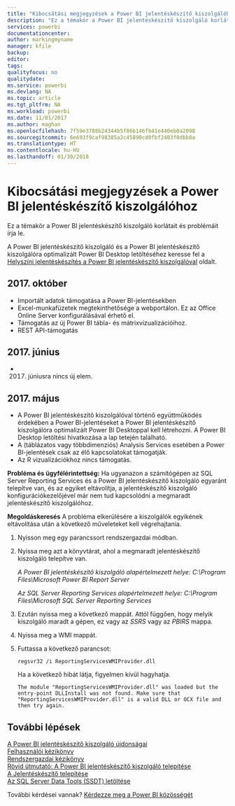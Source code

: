```yaml
---
title: "Kibocsátási megjegyzések a Power BI jelentéskészítő kiszolgálóhoz"
description: "Ez a témakör a Power BI jelentéskészítő kiszolgáló korlátait és problémáit írja le."
services: powerbi
documentationcenter: 
author: markingmyname
manager: kfile
backup: 
editor: 
tags: 
qualityfocus: no
qualitydate: 
ms.service: powerbi
ms.devlang: NA
ms.topic: article
ms.tgt_pltfrm: NA
ms.workload: powerbi
ms.date: 11/01/2017
ms.author: maghan
ms.openlocfilehash: 7f59e3788b24344b5f86b146fb41e440eb0a2098
ms.sourcegitcommit: 6e693f9caf98385a2c45890cd0fbf2403f0dbb8a
ms.translationtype: HT
ms.contentlocale: hu-HU
ms.lasthandoff: 01/30/2018
---
```

# <a name="power-bi-report-server-release-notes"></a>Kibocsátási megjegyzések a Power BI jelentéskészítő kiszolgálóhoz
Ez a témakör a Power BI jelentéskészítő kiszolgáló korlátait és problémáit írja le.

A Power BI jelentéskészítő kiszolgáló és a Power BI jelentéskészítő kiszolgálóra optimalizált Power BI Desktop letöltéséhez keresse fel a [Helyszíni jelentéskészítés a Power BI jelentéskészítő kiszolgálóval](https://powerbi.microsoft.com/report-server/) oldalt.

## <a name="october-2017"></a>2017. október
* Importált adatok támogatása a Power BI-jelentésekben
* Excel-munkafüzetek megtekinthetősége a webportálon. Ez az Office Online Server konfigurálásával érhető el.
* Támogatás az új Power BI tábla- és mátrixvizualizációihoz.
* REST API-támogatás

## <a name="june-2017"></a>2017. június
* 2017. júniusra nincs új elem.

## <a name="may-2017"></a>2017. május
* A Power BI jelentéskészítő kiszolgálóval történő együttműködés érdekében a Power BI-jelentéseket a Power BI jelentéskészítő kiszolgálóra optimalizált Power BI Desktoppal kell létrehozni. A Power BI Desktop letöltési hivatkozása a lap tetején található.
* A (táblázatos vagy többdimenziós) Analysis Services esetében a Power BI-jelentések csak az élő kapcsolatokat támogatják.
* Az R vizualizációkhoz nincs támogatás.

**Probléma és ügyfélérintettség:** Ha ugyanazon a számítógépen az SQL Server Reporting Services és a Power BI jelentéskészítő kiszolgáló egyaránt telepítve van, és az egyiket eltávolítja, a jelentéskészítő kiszolgáló konfigurációkezelőjével már nem tud kapcsolódni a megmaradt jelentéskészítő kiszolgálóhoz.

**Megoldáskeresés** A probléma elkerülésére a kiszolgálók egyikének eltávolítása után a következő műveleteket kell végrehajtania.

1. Nyisson meg egy parancssort rendszergazdai módban.
2. Nyissa meg azt a könyvtárat, ahol a megmaradt jelentéskészítő kiszolgáló telepítve van.
   
    *A Power BI jelentéskészítő kiszolgáló alapértelmezett helye: C:\Program Files\Microsoft Power BI Report Server*
   
    *Az SQL Server Reporting Services alapértelmezett helye: C:\Program Files\Microsoft SQL Server Reporting Services*
3. Ezután nyissa meg a következő mappát. Attól függően, hogy melyik kiszolgáló maradt a gépen, ez vagy az *SSRS* vagy az *PBIRS* mappa.
4. Nyissa meg a WMI mappát.
5. Futtassa a következő parancsot:
   
    ```
    regsvr32 /i ReportingServicesWMIProvider.dll
    ```
   
    Ha a következő hibát látja, figyelmen kívül hagyhatja.
   
    ```
    The module "ReportingServicesWMIProvider.dll" was loaded but the entry-point DLLInstall was not found. Make sure that "ReportingServicesWMIProvider.dll" is a valid DLL or OCX file and then try again.
    ```

## <a name="next-steps"></a>További lépések
[A Power BI jelentéskészítő kiszolgáló újdonságai](whats-new.md)  
[Felhasználói kézikönyv](user-handbook-overview.md)  
[Rendszergazdai kézikönyv](admin-handbook-overview.md)  
[Rövid útmutató: A Power BI jelentéskészítő kiszolgáló telepítése](quickstart-install-report-server.md)  
[A Jelentéskészítő telepítése](https://docs.microsoft.com/sql/reporting-services/install-windows/install-report-builder)  
[Az SQL Server Data Tools (SSDT) letöltése](http://go.microsoft.com/fwlink/?LinkID=616714)

További kérdései vannak? [Kérdezze meg a Power BI közösségét](https://community.powerbi.com/)

